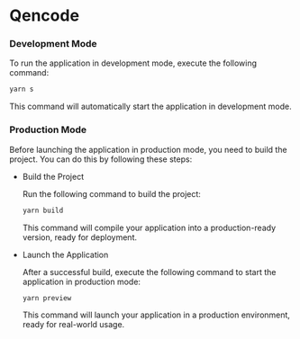 # Qencode

### Development Mode

To run the application in development mode, execute the following command:

```sh
yarn s
```

This command will automatically start the application in development mode.

### Production Mode

Before launching the application in production mode, you need to build the project. You can do this by following these steps:

- Build the Project

  Run the following command to build the project:

  ```sh
  yarn build
  ```

  This command will compile your application into a production-ready version, ready for deployment.

- Launch the Application

  After a successful build, execute the following command to start the application in production mode:

  ```sh
  yarn preview
  ```

  This command will launch your application in a production environment, ready for real-world usage.
